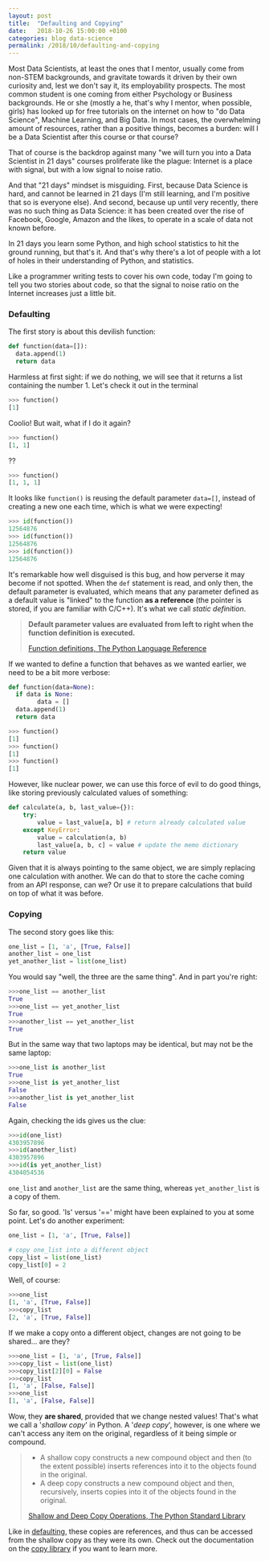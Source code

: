 ```yaml
---
layout: post
title:  "Defaulting and Copying"
date:   2018-10-26 15:00:00 +0100
categories: blog data-science
permalink: /2018/10/defaulting-and-copying
---
```


Most Data Scientists, at least the ones that I mentor, usually come from non-STEM backgrounds, and gravitate towards it driven by their own curiosity and, lest we don't say it, its employability prospects. The most common student is one coming from either Psychology or Business backgrounds. He or she (mostly a he, that's why I mentor, when possible, girls) has looked up for free tutorials on the internet on how to "do Data Science", Machine Learning, and Big Data. In most cases, the overwhelming amount of resources, rather than a positive things, becomes a burden: will I be a Data Scientist after this course or that course?

That of course is the backdrop against many "we will turn you into a Data Scientist in 21 days" courses proliferate like the plague: Internet is a place with signal, but with a low signal to noise ratio.

And that "21 days" mindset is misguiding. First, because Data Science is hard, and cannot be learned in 21 days (I'm still learning, and I'm positive that so is everyone else). And second, because up until very recently, there was no such thing as Data Science: it has been created over the rise of Facebook, Google, Amazon and the likes, to operate in a scale of data not known before.

In 21 days you learn some Python, and high school statistics to hit the ground running, but that's it. And that's why there's a lot of people with a lot of holes in their understanding of Python, and statistics.

Like a programmer writing tests to cover his own code, today I'm going to tell you two stories about code, so that the signal to noise ratio on the Internet increases just a little bit.

### <a name="defaulting"></a>Defaulting

The first story is about this devilish function:

```python
def function(data=[]):
  data.append(1)
  return data
```

Harmless at first sight: if we do nothing, we will see that it returns a list containing the number 1. Let's check it out in the terminal

```python
>>> function()
[1]
```

Coolio! But wait, what if I do it again?

```python
>>> function()
[1, 1]
```

??

```python
>>> function()
[1, 1, 1]
```

It looks like `function()` is reusing the default parameter `data=[]`, instead of creating a new one each time, which is what we were expecting!

```python
>>> id(function())
12564876
>>> id(function())
12564876
>>> id(function())
12564876
```

It's remarkable how well disguised is this bug, and how perverse it may become if not spotted. When the `def` statement is read, and only then, the default parameter is evaluated, which means that any parameter defined as a default value is "linked" to the function __as a reference__ (the pointer is stored, if you are familiar with C/C++). It's what we call *static definition*.

> __Default parameter values are evaluated from left to right when the function definition is executed.__
>
> [Function definitions, The Python Language Reference](https://docs.python.org/3/reference/compound_stmts.html#function)

If we wanted to define a function that behaves as we wanted earlier, we need to be a bit more verbose:

```python
def function(data=None):
  if data is None:
        data = []
  data.append(1)
  return data
```
```python
>>> function()
[1]
>>> function()
[1]
>>> function()
[1]
```

However, like nuclear power, we can use this force of evil to do good things, like storing previously calculated values of something:

```python
def calculate(a, b, last_value={}):
    try:
        value = last_value[a, b] # return already calculated value
    except KeyError:
        value = calculation(a, b)
        last_value[a, b, c] = value # update the memo dictionary
    return value
```

Given that it is always pointing to the same object, we are simply replacing one calculation with another. We can do that to store the cache coming from an API response, can we? Or use it to prepare calculations that build on top of what it was before.

### Copying

The second story goes like this:

```python
one_list = [1, 'a', [True, False]]
another_list = one_list
yet_another_list = list(one_list)
```

You would say "well, the three are the same thing". And in part you're right:

```python
>>>one_list == another_list
True
>>>one_list == yet_another_list
True
>>>another_list == yet_another_list
True
```

But in the same way that two laptops may be identical, but may not be the same laptop:

```python
>>>one_list is another_list
True
>>>one_list is yet_another_list
False
>>>another_list is yet_another_list
False
```
Again, checking the ids gives us the clue:
```python
>>>id(one_list)
4303957896
>>>id(another_list)
4303957896
>>>id(is yet_another_list)
4304054536
```
`one_list` and `another_list` are the same thing, whereas `yet_another_list` is a copy of them.


So far, so good. 'Is' versus '==' might have been explained to you at some point. Let's do another experiment:
```python
one_list = [1, 'a', [True, False]]

# copy one_list into a different object
copy_list = list(one_list)
copy_list[0] = 2
```
Well, of course:
```python
>>>one_list
[1, 'a', [True, False]]
>>>copy_list
[2, 'a', [True, False]]
```

If we make a copy onto a different object, changes are not going to be shared... are they?

```python
>>>one_list = [1, 'a', [True, False]]
>>>copy_list = list(one_list)
>>>copy_list[2][0] = False
>>>copy_list
[1, 'a', [False, False]]
>>>one_list
[1, 'a', [False, False]]
```
Wow, they __are shared__, provided that we change nested values! That's what we call a '*shallow copy*' in Python. A '*deep copy*', however, is one where we can't access any item on the original, regardless of it being simple or compound.

> - A shallow copy constructs a new compound object and then (to the extent possible) inserts references into it to the objects found in the original.
> - A deep copy constructs a new compound object and then, recursively, inserts copies into it of the objects found in the original.
>
>[Shallow and Deep Copy Operations, The Python Standard Library](https://docs.python.org/2/library/copy.html)

Like in [defaulting](#defaulting), these copies are references, and thus can be accessed from the shallow copy as they were its own. Check out the documentation on the [copy library](https://docs.python.org/2/library/copy.html) if you want to learn more.

##
